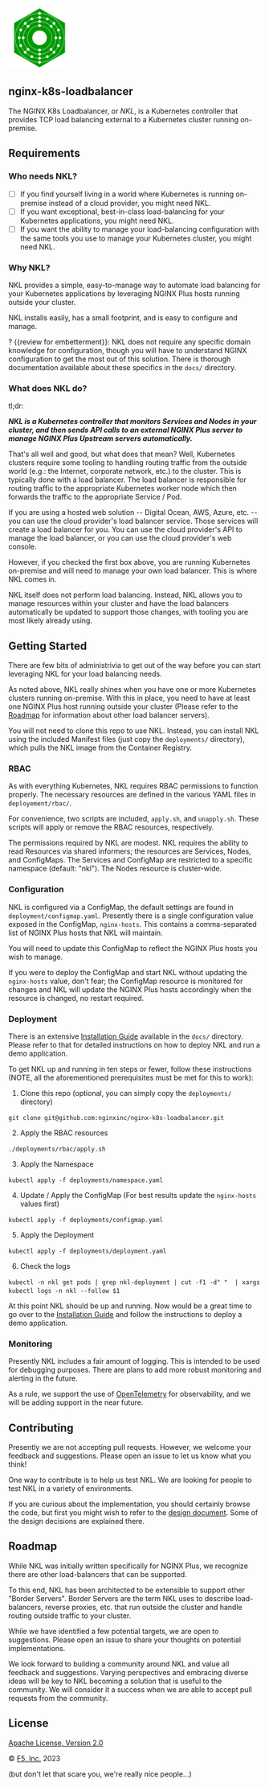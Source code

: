 <div>
    <span>
<img src="nkl-logo.svg" width="124" />
</span>    
<span>
<h2>nginx-k8s-loadbalancer</h2>
</span>
</div>

The NGINX K8s Loadbalancer, or _NKL_, is a Kubernetes controller that provides TCP load balancing external to a Kubernetes cluster running on-premise.

## Requirements

### Who needs NKL?

- [ ] If you find yourself living in a world where Kubernetes is running on-premise instead of a cloud provider, you might need NKL.
- [ ] If you want exceptional, best-in-class load-balancing for your Kubernetes applications, you might need NKL.
- [ ] If you want the ability to manage your load-balancing configuration with the same tools you use to manage your Kubernetes cluster, you might need NKL.

### Why NKL?

NKL provides a simple, easy-to-manage way to automate load balancing for your Kubernetes applications by leveraging NGINX Plus hosts running outside your cluster.

NKL installs easily, has a small footprint, and is easy to configure and manage.

? {{review for embetterment}}: NKL does not require any specific domain knowledge for configuration, though you will have to understand NGINX configuration to get the most out of this solution. There is thorough documentation available about these specifics in the `docs/` directory.

### What does NKL do?

tl;dr:

_**NKL is a Kubernetes controller that monitors Services and Nodes in your cluster, and then sends API calls to an external NGINX Plus server to manage NGINX Plus Upstream servers automatically.**_

That's all well and good, but what does that mean? Well, Kubernetes clusters require some tooling to handling routing traffic from the outside world (e.g.: the Internet, corporate network, etc.) to the cluster. 
This is typically done with a load balancer. The load balancer is responsible for routing traffic to the appropriate Kubernetes worker node which then forwards the traffic to the appropriate Service / Pod.

If you are using a hosted web solution -- Digital Ocean, AWS, Azure, etc. -- you can use the cloud provider's load balancer service. Those services will create a load balancer for you. 
You can use the cloud provider's API to manage the load balancer, or you can use the cloud provider's web console.

However, if you checked the first box above, you are running Kubernetes on-premise and will need to manage your own load balancer. This is where NKL comes in.

NKL itself does not perform load balancing. Instead, NKL allows you to manage resources within your cluster and have the load balancers automatically be updated to support those changes, with tooling you are most likely already using. 

## Getting Started

There are few bits of administrivia to get out of the way before you can start leveraging NKL for your load balancing needs.

As noted above, NKL really shines when you have one or more Kubernetes clusters running on-premise. With this in place,
you need to have at least one NGINX Plus host running outside your cluster (Please refer to the [Roadmap](#Roadmap) for information about other load balancer servers). 

You will not need to clone this repo to use NKL. Instead, you can install NKL using the included Manifest files (just copy the `deployments/` directory), which pulls the NKL image from the Container Registry.

### RBAC

As with everything Kubernetes, NKL requires RBAC permissions to function properly. The necessary resources are defined in the various YAML files in `deployement/rbac/`.

For convenience, two scripts are included, `apply.sh`, and `unapply.sh`. These scripts will apply or remove the RBAC resources, respectively.

The permissions required by NKL are modest. NKL requires the ability to read Resources via shared informers; the resources are Services, Nodes, and ConfigMaps. 
The Services and ConfigMap are restricted to a specific namespace (default: "nkl"). The Nodes resource is cluster-wide.

### Configuration

NKL is configured via a ConfigMap, the default settings are found in `deployment/configmap.yaml`. Presently there is a single configuration value exposed in the ConfigMap, `nginx-hosts`. 
This contains a comma-separated list of NGINX Plus hosts that NKL will maintain.

You will need to update this ConfigMap to reflect the NGINX Plus hosts you wish to manage.

If you were to deploy the ConfigMap and start NKL without updating the `nginx-hosts` value, don't fear; the ConfigMap resource is monitored for changes and NKL will update the NGINX Plus hosts accordingly when the resource is changed, no restart required.

### Deployment

There is an extensive [Installation Guide](docs/InstallationGuide.md) available in the `docs/` directory. 
Please refer to that for detailed instructions on how to deploy NKL and run a demo application.

To get NKL up and running in ten steps or fewer, follow these instructions (NOTE, all the aforementioned prerequisites must be met for this to work):

1. Clone this repo (optional, you can simply copy the `deployments/` directory) 

```git clone git@github.com:nginxinc/nginx-k8s-loadbalancer.git```

2. Apply the RBAC resources

```./deployments/rbac/apply.sh```

3. Apply the Namespace

```kubectl apply -f deployments/namespace.yaml```

4. Update / Apply the ConfigMap (For best results update the `nginx-hosts` values first)

```kubectl apply -f deployments/configmap.yaml```

5. Apply the Deployment

```kubectl apply -f deployments/deployment.yaml```

6. Check the logs

```kubectl -n nkl get pods | grep nkl-deployment | cut -f1 -d" "  | xargs kubectl logs -n nkl --follow $1```

At this point NKL should be up and running. Now would be a great time to go over to the [Installation Guide](docs/InstallationGuide.md) 
and follow the instructions to deploy a demo application.

### Monitoring

Presently NKL includes a fair amount of logging. This is intended to be used for debugging purposes. 
There are plans to add more robust monitoring and alerting in the future.

As a rule, we support the use of [OpenTelemetry](https://opentelemetry.io/) for observability, and we will be adding support in the near future.

## Contributing

Presently we are not accepting pull requests. However, we welcome your feedback and suggestions. 
Please open an issue to let us know what you think!

One way to contribute is to help us test NKL. We are looking for people to test NKL in a variety of environments.

If you are curious about the implementation, you should certainly browse the code, but first you might wish to refer to the [design document](docs/DESIGN.md). 
Some of the design decisions are explained there.

## Roadmap

While NKL was initially written specifically for NGINX Plus, we recognize there are other load-balancers that can be supported.

To this end, NKL has been architected to be extensible to support other "Border Servers". 
Border Servers are the term NKL uses to describe load-balancers, reverse proxies, etc. that run outside the cluster and handle 
routing outside traffic to your cluster. 

While we have identified a few potential targets, we are open to suggestions. Please open an issue to share your thoughts on potential implementations.

We look forward to building a community around NKL and value all feedback and suggestions. Varying perspectives and embracing
diverse ideas will be key to NKL becoming a solution that is useful to the community. We will consider it a success
when we are able to accept pull requests from the community.

## License

[Apache License, Version 2.0](https://github.com/nginxinc/nginx-k8s-loadbalancer/blob/main/LICENSE)

&copy; [F5, Inc.](https://www.f5.com/) 2023

(but don't let that scare you, we're really nice people...)
